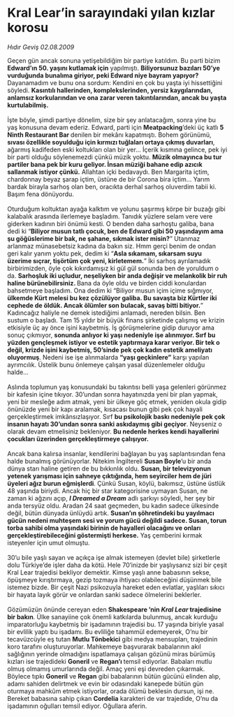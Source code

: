 # Kral Lear’in sarayındaki yılan kızlar korosu

*Hıdır Geviş 02.08.2009*

<div class="taraf_structure_2col_1zq">
<div class="margen_n">



 <p>Geçen gün ancak sonuna yetişebildiğim bir partiye katıldım. Bu parti bizim <b>Edward’ın 50. yaşını kutlamak için</b> yapılmıştı. <b>Biliyorsunuz bazıları 50’ye vurduğunda bunalıma giriyor, peki Edward niye bayram yapıyor? </b>Dayanamadım ve bunu ona sordum: Kendini en çok bu yaşta iyi hissettiğini söyledi. <b>Kasıntılı hallerinden, komplekslerinden, yersiz kaygılarından, anlamsız korkularından ve ona zarar veren takıntılarından, ancak bu yaşta kurtulabilmiş.</b> <br/><br/>İşte böyle, şimdi partiye dönelim, size bir şey anlatacağım, sonra yine bu yaş konusuna devam ederiz. Edward, parti için <b>Meatpacking</b>’deki üç katlı <b>5 Ninth Restaurant Bar </b>denilen bir mekânı kapatmıştı. Bohem görünümü, <b>sıvası özellikle soyulduğu için kırmızı tuğlaları ortaya çıkmış duvarları</b>, ağarmış kadifeden eski koltukları olan bir yer... İçerik kısmına gelince, pek iyi bir parti olduğu söylenemezdi çünkü müzik yoktu. <b>Müzik olmayınca bu tur partiler bana pek bir kuru geliyor. İnsan müziği bahane edip azıcık sallanmak istiyor çünkü.</b> Allahtan içki bedavaydı. Ben Margarita içtim, chardonnay beyaz şarap içtim, üstüne de bir Corona bira içtim... Yarım bardak birayla sarhoş olan ben, oracıkta derhal sarhoş oluverdim tabii ki. Başım fena dönüyordu. <br/><br/>Oturduğum koltuktan ayağa kalktım ve yolunu şaşırmış körpe bir buzağı gibi kalabalık arasında ilerlemeye başladım. Tanıdık yüzlere selam vere vere giderken kadının biri önümü kesti. O benden daha sarhoştu galiba, bana dedi ki “<b>Biliyor musun tatlı çocuk, ben de Edward gibi 50 yaşındayım ama şu göğüslerime bir bak, ne şahane, sıkmak ister misin?</b>” Utanmaz arlanmaz münasebetsiz kadına da bakın siz. Hmm gerçi benim de ondan geri kalır yanım yoktu pek, dedim ki “<b>Asla sıkamam, sıkarsam suyu üzerime sıçrar, tişörtüm çok yeni, kirletemem.</b>” İki sarhoş ayrılamadık birbirimizden, öyle çok kıkırdamışız ki gül gül sonunda ben de yoruldum o da. <b>Sarhoşluk iki uçludur, neşeliyken bir anda değişir ve melankolik bir ruh haline bürünebilirsiniz. </b>Bana da öyle oldu ve birden ciddi konulardan bahsetmeye başladım. Ona dedim ki “Biliyor musun içim içime sığmıyor,<b> ülkemde Kürt melesi bu kez çözülüyor galiba. Bu savaşta biz Kürtler iki cephede de öldük. Ancak ölümler son bulacak, savaş bitti bitiyor.</b>” Kadıncağız haliyle ne demek istediğimi anlamadı, nereden bilsin. Ben sustum o başladı. Tam 15 yıldır bir büyük finans şirketinde çalışmış ve krizin etkisiyle üç ay önce işini kaybetmiş. İş görüşmelerine gidip duruyor ama sonuç çıkmıyor, <b>sonunda anlıyor ki yaşı nedeniyle işe alınmıyor. Sırf bu yüzden gençleşmek istiyor ve estetik yaptırmaya karar veriyor. Bir tek o değil, krizde işini kaybetmiş, 50’sinde pek çok kadın estetik ameliyatı oluyormuş</b>. Nedeni ise işe alınmalarda <b>“yaşı geçkinlere”</b> karşı yapılan ayrımcılık. Üstelik bunu önlemeye çalışan yasal düzenlemeler olduğu halde... <br/><br/>Aslında toplumun yaş konusundaki bu takıntısı belli yaşa gelenleri görünmez bir kafesin içine tıkıyor. 30’undan sonra hayatınızda yeni bir plan yapmak, yeni bir mesleğe adım atmak, yeni bir ülkeye göç etmek, yeniden okula gidip önünüzde yeni bir kapı aralamak, kısacası bunun gibi pek çok hayali gerçekleştirmek imkânsızlaşıyor. Sırf <b>bu psikolojik baskı nedeniyle pek çok insanın hayatı 30’undan sonra sanki askıdaymış gibi geçiyor</b>. Neyseniz o olarak devam etmelisiniz bekleniyor. <b>Bu nedenle herkes kendi hayallerini çocukları üzerinden gerçekleştirmeye çalışıyor.</b> <br/><br/>Ancak bana kalırsa insanlar, kendilerini bağlayan bu yaş saplantısından fena halde bunalmış görünüyorlar. Nitekim İngiltereli <b>Susan Boyle</b>’u bir anda dünya starı haline getiren de bu bıkkınlık oldu. <b>Susan, bir televizyonun yetenek yarışması için sahneye çıktığında, hem seyirciler hem de jüri üyeleri ağız burun eğmişlerdi</b>. Çünkü Susan, köylü, bakımsız, üstüne üstlük 48 yaşında biriydi. Ancak hiç bir star kategorisine uymayan Susan, ne zaman ki ağzını açıp, <b><i>I Dreamed a Dream</i></b> adlı şarkıyı söyledi, her şey bir anda tersyüz oldu. Aradan 24 saat geçmeden, bu kadın sadece ülkesinde değil, bütün dünyada ünlüydü artık. <b>Susan’ın şöhretindeki bu yayılmacı gücün nedeni muhteşem sesi ve yorum gücü değildi sadece. Susan, torun torba sahibi olma yaşındaki birinin de hayalleri olacağını ve onları gerçekleştirebileceğini göstermişti herkese.</b> Yaş çemberini kırmak isteyenler için umut olmuştu. <br/><br/>30’u bile yaşlı sayan ve açıkça işe almak istemeyen (devlet bile) şirketlerle dolu Türkiye’de işler daha da kötü. Hele 70’inizde bir yaşlıysanız sizi bir çeşit Kral Lear trajedisi bekliyor demektir. Kimse yaşlı anne babasının sekse, öpüşmeye kırıştırmaya, gezip tozmaya ihtiyacı olabileceğini düşünmek bile istemez bizde. Bir çeşit Nazi psikozuyla hareket eden evlatlar, yaşlıları sıkıcı bir hayata layık görür ve onlardan sanki sadece ölmelerini beklerler.<br/><br/>Gözümüzün önünde cereyan eden <b>Shakespeare ’nin <i>Kral Lear</i> trajedisine bir bakın</b>. Ülke sanayiine çok önemli katkılarda bulunmuş, ancak kurduğu imparatorluğu kaybetmiş bir işadamının trajedisi bu. 17 yaşında biriyle yasal bir evlilik yaptı bu işadamı. Bu evliliğe tahammül edemeyerek, O’nu bir tecavüzcüyle eş tutan <b>Mutlu Tönbekici</b> gibi medya mensupları, trajedinin koro tarafını oluşturuyorlar. Mahkemeye başvurarak babalarının akıl sağlığının yerinde olmadığını ispatlamaya çalışan gözünü miras bürümüş kızları ise trajedideki <b>Goneril</b> ve <b>Regan’ı </b>temsil ediyorlar. Babaları mutlu olmuş olmamış umurlarında değil. Amaç yeni eşi devreden çıkarmak. Böylece tıpkı <b>Goneril</b> ve <b>Regan</b> gibi babalarının bütün gücünü elinden alıp, adamı sahiden delirtmek ve evin bir odasındaki kanepede bütün gün oturmaya mahkûm etmek istiyorlar, orada ölümü beklesin dursun, işi ne. Bereket babasına sahip çıkan <b>Cordelia</b> karakteri de var trajedide, O’nu da işadamının oğulları temsil ediyor. Oğullara aferin.</p>
<br/>
<br/>
<br/>



<br/>


<div id="taraf_not">
</div>

</div>


</div>
